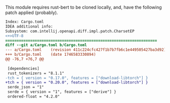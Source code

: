 This module requires rust-bert to be cloned locally, and, have the following patch applied (probably).

```diff
Index: Cargo.toml
IDEA additional info:
Subsystem: com.intellij.openapi.diff.impl.patch.CharsetEP
<+>UTF-8
===================================================================
diff --git a/Cargo.toml b/Cargo.toml
--- a/Cargo.toml	(revision 411c224cfc427f1b7b7fb6c1e449505427ba3d92)
+++ b/Cargo.toml	(date 1746583330894)
@@ -76,7 +76,7 @@
 
 [dependencies]
 rust_tokenizers = "8.1.1"
-tch = { version = "0.17.0", features = ["download-libtorch"] }
+tch = { version = "0.20.0", features = ["download-libtorch"] }
 serde_json = "1"
 serde = { version = "1", features = ["derive"] }
 ordered-float = "4.2.0"
```